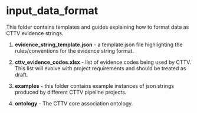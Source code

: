 input_data_format
=================
This folder contains templates and guides explaining how to format 
data as CTTV evidence strings.

1. **evidence_string_template.json** - a template json file highlighting the rules/conventions for the evidence string format.

1. **cttv_evidence_codes.xlsx**	- list of evidence codes being used by CTTV. This list will evolve with project requirements and should be treated as draft.

1. **examples**	- this folder contains example instances of json strings produced by different CTTV pipeline projects.

1. **ontology** - The CTTV core association ontology.